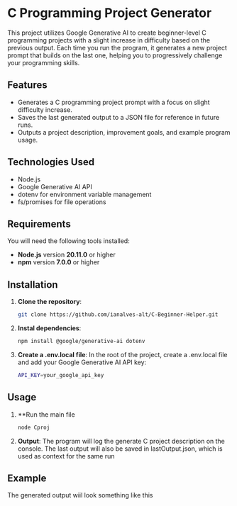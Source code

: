 # C Programming Project Generator

This project utilizes Google Generative AI to create beginner-level C programming projects with a slight increase in difficulty based on the previous output. Each time you run the program, it generates a new project prompt that builds on the last one, helping you to progressively challenge your programming skills.

## Features

- Generates a C programming project prompt with a focus on slight difficulty increase.
- Saves the last generated output to a JSON file for reference in future runs.
- Outputs a project description, improvement goals, and example program usage.

## Technologies Used

- Node.js
- Google Generative AI API
- dotenv for environment variable management
- fs/promises for file operations

## Requirements

You will need the following tools installed:

- **Node.js** version **20.11.0** or higher
- **npm** version **7.0.0** or higher

## Installation

1. **Clone the repository**:
   ```bash
   git clone https://github.com/ianalves-alt/C-Beginner-Helper.git

2. **Instal dependencies**:
   ```bash
   npm install @google/generative-ai dotenv

3. **Create a .env.local file**: In the root of the project, create a .env.local file and add your Google Generative AI API key:
   ```bash
   API_KEY=your_google_api_key
## Usage

1. **Run the main file
   ```bash
   node Cproj
2. **Output**: The program will log the generate C project description on the console. The last output will also be saved in lastOutput.json, which is used as context for the same run

## Example
The generated output wiil look something like this

